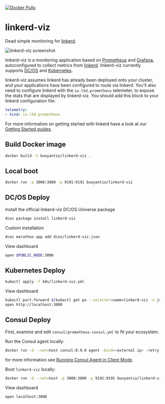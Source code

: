 [![Docker Pulls](https://img.shields.io/docker/pulls/buoyantio/linkerd-viz.svg)](https://hub.docker.com/r/buoyantio/linkerd-viz/)

# linkerd-viz

Dead simple monitoring for [linkerd](https://linkerd.io).

![linkerd-viz screenshot](https://linkerd.io/images/linkerd-viz.png "linkerd-viz screenshot")

linkerd-viz is a monitoring application based on
[Prometheus](https://prometheus.io/) and [Grafana](http://grafana.org/),
autoconfigured to collect metrics from [linkerd](https://linkerd.io).
linkerd-viz currently supports [DC/OS](https://dcos.io/) and
[Kubernetes](http://kubernetes.io/).

linkerd-viz assumes linkerd has already been deployed onto your cluster, and
your applications have been configured to route via linkerd. You'll also need
to configure linkerd with the `io.l5d.prometheus` telemeter, to expose the stats
that are displayed by linkerd-viz. You should add this block to your linkerd
configuration file:

```yaml
telemetry:
- kind: io.l5d.prometheus
```

For more information on getting started with linkerd have a look at our [Getting
Started guides](https://linkerd.io/getting-started/).

## Build Docker image

```bash
docker build -t buoyantio/linkerd-viz .
```

## Local boot

```bash
docker run -p 3000:3000 -p 9191:9191 buoyantio/linkerd-viz
```

## DC/OS Deploy

Install the official linkerd-viz DC/OS Universe package

```bash
dcos package install linkerd-viz
```

Custom installation

```bash
dcos marathon app add dcos/linkerd-viz.json
```

View dashboard

```bash
open $PUBLIC_NODE:3000
```

## Kubernetes Deploy

```bash
kubectl apply -f k8s/linkerd-viz.yml
```

View dashboard

```bash
kubectl port-forward $(kubectl get po --selector=name=linkerd-viz -o jsonpath='{.items[*].metadata.name}') 3000:3000
open http://localhost:3000
```

## Consul Deploy

First, examine and edit `consul/prometheus-consul.yml` to fit your ecosystem.

Run the Consul agent locally:

```bash
docker run -d --net=host consul:0.9.0 agent -bind=<external ip> -retry-join=<root agent ip>
```
for more information see [Running Consul Agent in Client Mode](https://hub.docker.com/_/consul/).

Boot `linkerd-viz` locally:

```bash
docker run -d --net=host -p 3000:3000 -p 9191:9191 buoyantio/linkerd-viz:0.1.8 consul
```

View dashboard

```bash
open localhost:3000
```
